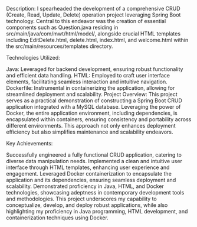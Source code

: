 Description:
I spearheaded the development of a comprehensive CRUD (Create, Read, Update, Delete) operation project leveraging Spring Boot technology. Central to this endeavor was the creation of essential components such as Question.java residing in src/main/java/com/mwt/html/model/, alongside crucial HTML templates including EditDelete.html, delete.html, index.html, and welcome.html within the src/main/resources/templates directory.

Technologies Utilized:

Java: Leveraged for backend development, ensuring robust functionality and efficient data handling.
HTML: Employed to craft user interface elements, facilitating seamless interaction and intuitive navigation.
Dockerfile: Instrumental in containerizing the application, allowing for streamlined deployment and scalability.
Project Overview:
This project serves as a practical demonstration of constructing a Spring Boot CRUD application integrated with a MySQL database. Leveraging the power of Docker, the entire application environment, including dependencies, is encapsulated within containers, ensuring consistency and portability across different environments. This approach not only enhances deployment efficiency but also simplifies maintenance and scalability endeavors.

Key Achievements:

Successfully engineered a fully functional CRUD application, catering to diverse data manipulation needs.
Implemented a clean and intuitive user interface through HTML templates, enhancing user experience and engagement.
Leveraged Docker containerization to encapsulate the application and its dependencies, ensuring seamless deployment and scalability.
Demonstrated proficiency in Java, HTML, and Docker technologies, showcasing adeptness in contemporary development tools and methodologies.
This project underscores my capability to conceptualize, develop, and deploy robust applications, while also highlighting my proficiency in Java programming, HTML development, and containerization techniques using Docker.
